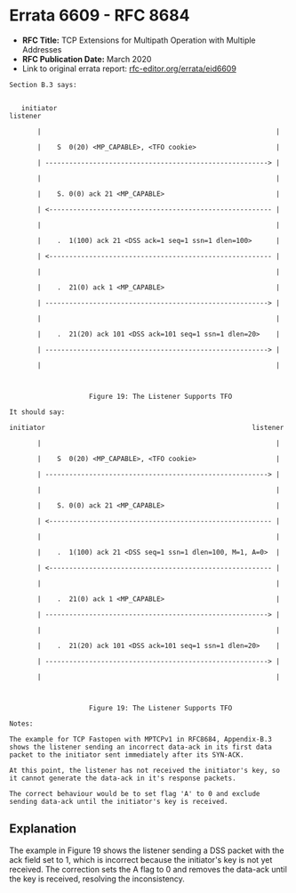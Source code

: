 # Errata 6609 - RFC 8684

- **RFC Title:** TCP Extensions for Multipath Operation with Multiple Addresses
- **RFC Publication Date:** March 2020
- Link to original errata report: [rfc-editor.org/errata/eid6609](https://www.rfc-editor.org/errata/eid6609)

```
Section B.3 says:


   initiator                                                    listener
       |                                                           |
       |    S  0(20) <MP_CAPABLE>, <TFO cookie>                    |
       | --------------------------------------------------------> |
       |                                                           |
       |    S. 0(0) ack 21 <MP_CAPABLE>                            |
       | <-------------------------------------------------------- |
       |                                                           |
       |    .  1(100) ack 21 <DSS ack=1 seq=1 ssn=1 dlen=100>      |
       | <-------------------------------------------------------- |
       |                                                           |
       |    .  21(0) ack 1 <MP_CAPABLE>                            |
       | --------------------------------------------------------> |
       |                                                           |
       |    .  21(20) ack 101 <DSS ack=101 seq=1 ssn=1 dlen=20>    |
       | --------------------------------------------------------> |
       |                                                           |

                    Figure 19: The Listener Supports TFO

It should say:

initiator                                                    listener
       |                                                           |
       |    S  0(20) <MP_CAPABLE>, <TFO cookie>                    |
       | --------------------------------------------------------> |
       |                                                           |
       |    S. 0(0) ack 21 <MP_CAPABLE>                            |
       | <-------------------------------------------------------- |
       |                                                           |
       |    .  1(100) ack 21 <DSS seq=1 ssn=1 dlen=100, M=1, A=0>  |
       | <-------------------------------------------------------- |
       |                                                           |
       |    .  21(0) ack 1 <MP_CAPABLE>                            |
       | --------------------------------------------------------> |
       |                                                           |
       |    .  21(20) ack 101 <DSS ack=101 seq=1 ssn=1 dlen=20>    |
       | --------------------------------------------------------> |
       |                                                           |

                    Figure 19: The Listener Supports TFO

Notes:

The example for TCP Fastopen with MPTCPv1 in RFC8684, Appendix-B.3 shows the listener sending an incorrect data-ack in its first data packet to the initiator sent immediately after its SYN-ACK.
At this point, the listener has not received the initiator's key, so it cannot generate the data-ack in it's response packets.
The correct behaviour would be to set flag 'A' to 0 and exclude sending data-ack until the initiator's key is received.
```

## Explanation

The example in Figure 19 shows the listener sending a DSS packet with the ack field set to 1, which is incorrect because the initiator's key is not yet received. The correction sets the A flag to 0 and removes the data-ack until the key is received, resolving the inconsistency.
